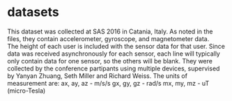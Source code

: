 # datasets
This dataset was collected at SAS 2016 in Catania, Italy.  As noted in the files, they contain accelerometer, gyroscope, and magnetometer data.   
The height of each user is included with the sensor data for that user.
Since data was received asynchronously for each sensor, each line will typically only contain data for one sensor, so the others will be blank.
They were collected by the conference partipants using multiple devices, supervised by Yanyan Zhuang, Seth Miller and Richard Weiss.
The units of measurement are:
ax, ay, az - m/s/s
gx, gy, gz - rad/s
mx, my, mz - uT (micro-Tesla)
